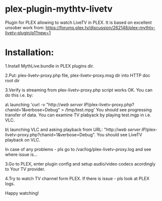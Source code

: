 plex-plugin-mythtv-livetv
=========================

Plugin for PLEX allowing to watch LiveTV in PLEX.
It is based on excellent unsober work from:
https://forums.plex.tv/discussion/262148/plex-mythtv-livetv-plugin/p1?new=1

Installation:
============
1.Install MythLive.bundle in PLEX plugins dir.

2.Put: plex-livetv-proxy.php file, plex-livetv-proxy.msg dir into HTTP doc root dir

3.Verify is streaming from plex-livetv-proxy.php script works OK. You can do this i.e. by:

  a\ launching 'curl -v "http://_web server IP_/plex-livetv-proxy.php?chanid=1&verbose=Debug" > /tmp/test.mpg'
  You should see progressing transfer of data. You can examine TV plabyack by playing test.mgp in i.e. VLC.

  b\ launching VLC and asking playback from URL: "http://_web server IP_/plex-livetv-proxy.php?chanid=1&verbose=Debug".
  You should see LiveTV playback on VLC.

  In case of any problems - pls go to /var/log/plex-livetv-proxy.log and see where issue is...

3.Go to PLEX, enter plugin config and setup audio/video codecs acordingly to Your TV provider.

4.Try to watch TV channel form PLEX. If there is issue - pls look at PLEX logs.

Happy watching!
